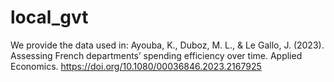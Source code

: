 # local_gvt

We provide the data used in: Ayouba, K., Duboz, M. L., & Le Gallo, J. (2023). Assessing French departments’ spending efficiency over time. Applied Economics. https://doi.org/10.1080/00036846.2023.2167925

